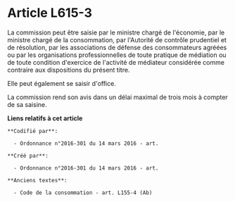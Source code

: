 # Article L615-3

La commission peut être saisie par le ministre chargé de l'économie, par le ministre chargé de la consommation, par
l'Autorité de contrôle prudentiel et de résolution, par les associations de défense des consommateurs agréées ou par les
organisations professionnelles de toute pratique de médiation ou de toute condition d'exercice de l'activité de médiateur
considérée comme contraire aux dispositions du présent titre.

Elle peut également se saisir d'office.

La commission rend son avis dans un délai maximal de trois mois à compter de sa saisine.

**Liens relatifs à cet article**

	**Codifié par**:

	  - Ordonnance n°2016-301 du 14 mars 2016 - art.

	**Créé par**:

	  - Ordonnance n°2016-301 du 14 mars 2016 - art.

	**Anciens textes**:

	  - Code de la consommation - art. L155-4 (Ab)
